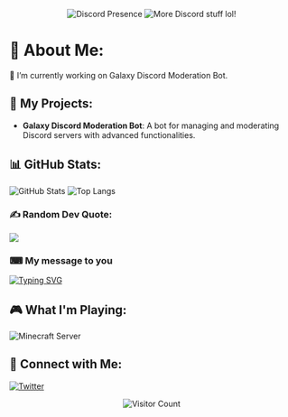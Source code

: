 <p align="center">
    <img alt="Discord Presence" src="https://lanyard.cnrad.dev/api/1038956642139656194">
    <img alt="More Discord stuff lol!" src="https://discord.c99.nl/widget/theme-4/1038956642139656194.png">
</p>

# 💫 About Me:
🔭 I’m currently working on Galaxy Discord Moderation Bot.

## 🚀 My Projects:
- **Galaxy Discord Moderation Bot**: A bot for managing and moderating Discord servers with advanced functionalities.

## 📊 GitHub Stats:
![GitHub Stats](https://github-readme-stats.vercel.app/api?username=MxsonnGithub&show_icons=true&theme=radical)
![Top Langs](https://github-readme-stats.vercel.app/api/top-langs/?username=MxsonnGithub&layout=compact&theme=radical)

### ✍️ Random Dev Quote:
![](https://quotes-github-readme.vercel.app/api?type=horizontal&theme=radical)

### ⌨ My message to you
<a href="https://git.io/typing-svg"><img src="https://readme-typing-svg.demolab.com?font=Fira+Code&pause=1000&width=435&lines=Hello!;I+know+CSS%2C+HTML%2C+Javascript;Discord.js%2C+Node.js+;And+learning+more.;%22Never+back+down+never+what%3F%22;Just+keep+trying+untill+it+works." alt="Typing SVG" /></a>

## 🎮 What I'm Playing:
![Minecraft Server](https://img.shields.io/badge/Minecraft-Server-2B2B2B?style=for-the-badge&logo=minecraft&logoColor=white)

## 🔗 Connect with Me:
[![Twitter](https://img.shields.io/badge/Twitter-%231DA1F2.svg?style=for-the-badge&logo=Twitter&logoColor=white)](https://x.com/WolfyyX__)

<p align="center">
    <img alt="Visitor Count" src="https://profile-counter.glitch.me/MxsonnGithub/count.svg">
</p>
